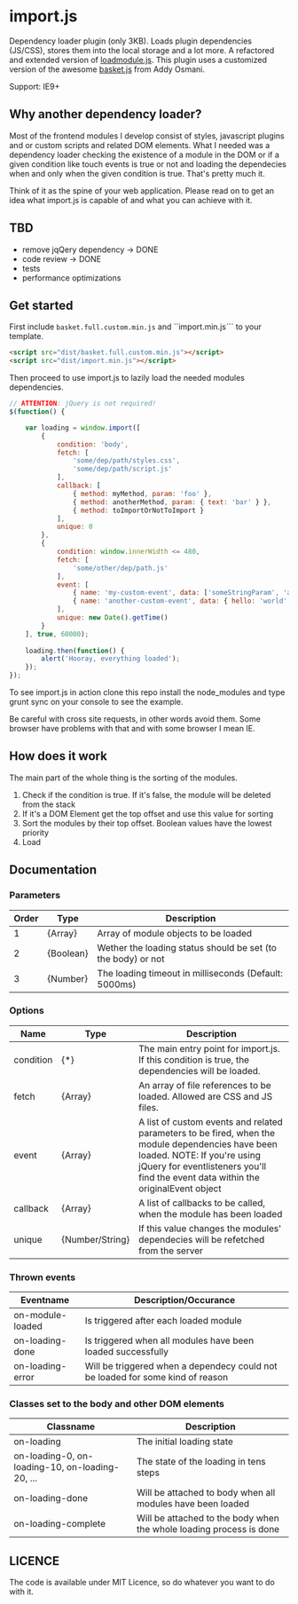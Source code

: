 import.js
=========

Dependency loader plugin (only 3KB). Loads plugin dependencies (JS/CSS), stores them into the local storage and a lot more. A refactored and extended version of [loadmodule.js](https://github.com/Webastronaut/loadmodule). This plugin uses a customized version of the awesome [basket.js](https://github.com/addyosmani/basket.js) from Addy Osmani.

Support: IE9+

## Why another dependency loader?

Most of the frontend modules I develop consist of styles, javascript plugins and or custom scripts and related DOM elements. What I needed was a dependency loader checking the existence of a module in the DOM or if a given condition like touch events is true or not and loading the dependecies when and only when the given condition is true. That's pretty much it.

Think of it as the spine of your web application. Please read on to get an idea what import.js is capable of and what you can achieve with it.

## TBD

- remove jqQery dependency -> DONE
- code review -> DONE
- tests
- performance optimizations

## Get started

First include ```basket.full.custom.min.js``` and ``import.min.js``` to your template.

```HTML
<script src="dist/basket.full.custom.min.js"></script>
<script src="dist/import.min.js"></script>
```

Then proceed to use import.js to lazily load the needed modules dependencies.

```JavaScript
// ATTENTION: jQuery is not required!
$(function() {

	var loading = window.import([
		{
			condition: 'body',
			fetch: [
				'some/dep/path/styles.css',
				'some/dep/path/script.js'
			],
			callback: [
				{ method: myMethod, param: 'foo' },
				{ method: anotherMethod, param: { text: 'bar' } },
				{ method: toImportOrNotToImport }
			],
			unique: 0
		},
		{
			condition: window.innerWidth <= 480,
			fetch: [
				'some/other/dep/path.js'
			],
			event: [
				{ name: 'my-custom-event', data: ['someStringParam', 'anotherStringParam'] },
				{ name: 'another-custom-event', data: { hello: 'world' } }
			],
			unique: new Date().getTime()
		}
	], true, 60000);
	
	loading.then(function() {
		alert('Hooray, everything loaded');
	});
});
```

To see import.js in action clone this repo install the node_modules and type grunt sync on your console to see the example.

Be careful with cross site requests, in other words avoid them. Some browser have problems with that and with some browser I mean IE.

## How does it work

The main part of the whole thing is the sorting of the modules. 

1. Check if the condition is true. If it's false, the module will be deleted from the stack
2. If it's a DOM Element get the top offset and use this value for sorting
3. Sort the modules by their top offset. Boolean values have the lowest priority
4. Load

## Documentation

### Parameters

| Order | Type      | Description                                                  |
|-------|-----------|--------------------------------------------------------------|
| 1     | {Array}   | Array of module objects to be loaded                         |
| 2     | {Boolean} | Wether the loading status should be set (to the body) or not |
| 3     | {Number}  | The loading timeout in milliseconds (Default: 5000ms)        |

### Options

| Name      | Type            | Description                                                                                               |
|-----------|-----------------|-----------------------------------------------------------------------------------------------------------|
| condition | {*}             | The main entry point for import.js. If this condition is true, the dependencies will be loaded.           |
| fetch     | {Array}         | An array of file references to be loaded. Allowed are CSS and JS files.                                   |
| event     | {Array}         | A list of custom events and related parameters to be fired, when the module dependencies have been loaded. NOTE: If you're using jQuery for eventlisteners you'll find the event data within the originalEvent object |
| callback  | {Array}         | A list of callbacks to be called, when the module has been loaded                                         |
| unique    | {Number/String} | If this value changes the modules' dependecies will be refetched from the server                                                                                               |

### Thrown events

| Eventname        | Description/Occurance                                                          |
|------------------|--------------------------------------------------------------------------------|
| on-module-loaded | Is triggered after each loaded module                                          |
| on-loading-done  | Is triggered when all modules have been loaded successfully                    |
| on-loading-error | Will be triggered when a dependecy could not be loaded for some kind of reason |

### Classes set to the body and other DOM elements

| Classname                                       | Description                                                         |
|-------------------------------------------------|---------------------------------------------------------------------|
| on-loading                                      | The initial loading state                                           |
| on-loading-0, on-loading-10, on-loading-20, ... | The state of the loading in tens steps                              |
| on-loading-done                                 | Will be attached to body when all modules have been loaded          |
| on-loading-complete                             | Will be attached to the body when the whole loading process is done |

## LICENCE

The code is available under MIT Licence, so do whatever you want to do with it.
